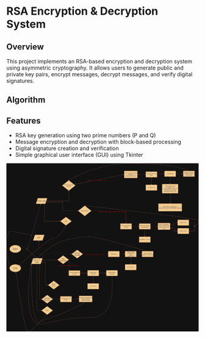 # RSA Encryption & Decryption System  

## Overview  
This project implements an RSA-based encryption and decryption system using asymmetric cryptography. It allows users to generate public and private key pairs, encrypt messages, decrypt messages, and verify digital signatures.  

## Algorithm 

## Features  
- RSA key generation using two prime numbers (P and Q)  
- Message encryption and decryption with block-based processing  
- Digital signature creation and verification  
- Simple graphical user interface (GUI) using Tkinter  

![Diagram](diagram.png)

